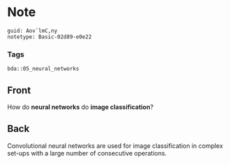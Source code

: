 # Note
```
guid: Aov`lmC,ny
notetype: Basic-02d89-e0e22
```

### Tags
```
bda::05_neural_networks
```

## Front
How do <b>neural networks</b> do <b>image classification</b>?

## Back
Convolutional neural networks are used for image classification in complex set-ups with a large number of consecutive operations.
